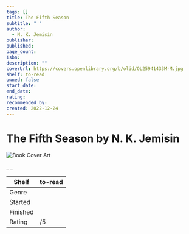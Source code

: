 ```yaml
---
tags: []
title: The Fifth Season
subtitle: " "
author:
  - N. K. Jemisin
publisher: 
published: 
page_count: 
isbn: 
description: ""
coverUrl: https://covers.openlibrary.org/b/olid/OL25941433M-M.jpg
shelf: to-read
owned: false
start_date: 
end_date: 
rating: 
recommended_by: 
created: 2022-12-24
---
```


# The Fifth Season by N. K. Jemisin

![Book Cover Art](https://covers.openlibrary.org/b/olid/OL25941433M-M.jpg)

_ _

| Shelf | to-read |
| --- | --- |
| Genre |  |
| Started |  |
| Finished |  |
| Rating | /5 |

